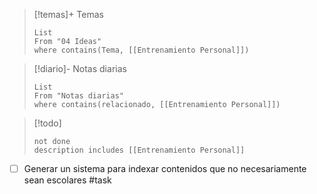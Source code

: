 
>[!temas]+ Temas
>```dataview 
>List 
>From "04 Ideas" 
>where contains(Tema, [[Entrenamiento Personal]])
>```

>[!diario]- Notas diarias
>```dataview 
>List 
>From "Notas diarias" 
>where contains(relacionado, [[Entrenamiento Personal]])
>```

>[!todo]
>```tasks 
>not done
>description includes [[Entrenamiento Personal]]
>```


- [ ] Generar un sistema para indexar contenidos que no necesariamente sean escolares #task 



